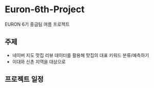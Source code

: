 # Euron-6th-Project
EURON 6기 중급팀 여름 프로젝트 

## 주제
- 네이버 지도 맛집 리뷰 데이터를 활용해 맛집의 대표 키워드 분류/예측하기
- 이대와 신촌 지역을 대상으로

## 프로젝트 일정
